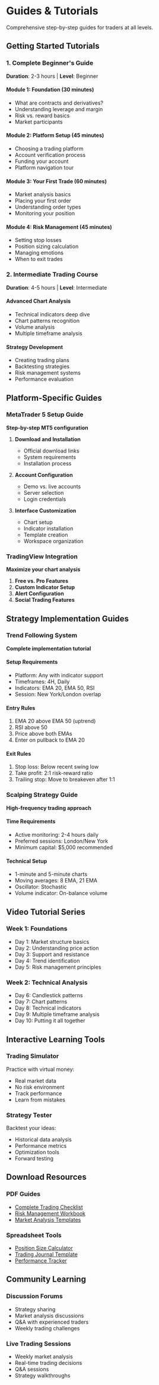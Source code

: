 # Guides & Tutorials

Comprehensive step-by-step guides for traders at all levels.

## Getting Started Tutorials

### 1. Complete Beginner's Guide
**Duration**: 2-3 hours | **Level**: Beginner

#### Module 1: Foundation (30 minutes)
- What are contracts and derivatives?
- Understanding leverage and margin
- Risk vs. reward basics
- Market participants

#### Module 2: Platform Setup (45 minutes)
- Choosing a trading platform
- Account verification process
- Funding your account
- Platform navigation tour

#### Module 3: Your First Trade (60 minutes)
- Market analysis basics
- Placing your first order
- Understanding order types
- Monitoring your position

#### Module 4: Risk Management (45 minutes)
- Setting stop losses
- Position sizing calculation
- Managing emotions
- When to exit trades

### 2. Intermediate Trading Course
**Duration**: 4-5 hours | **Level**: Intermediate

#### Advanced Chart Analysis
- Technical indicators deep dive
- Chart patterns recognition
- Volume analysis
- Multiple timeframe analysis

#### Strategy Development
- Creating trading plans
- Backtesting strategies
- Risk management systems
- Performance evaluation

## Platform-Specific Guides

### MetaTrader 5 Setup Guide
**Step-by-step MT5 configuration**

1. **Download and Installation**
   - Official download links
   - System requirements
   - Installation process

2. **Account Configuration**
   - Demo vs. live accounts
   - Server selection
   - Login credentials

3. **Interface Customization**
   - Chart setup
   - Indicator installation
   - Template creation
   - Workspace organization

### TradingView Integration
**Maximize your chart analysis**

1. **Free vs. Pro Features**
2. **Custom Indicator Setup**
3. **Alert Configuration**
4. **Social Trading Features**

## Strategy Implementation Guides

### Trend Following System
**Complete implementation tutorial**

#### Setup Requirements
- Platform: Any with indicator support
- Timeframes: 4H, Daily
- Indicators: EMA 20, EMA 50, RSI
- Session: New York/London overlap

#### Entry Rules
1. EMA 20 above EMA 50 (uptrend)
2. RSI above 50
3. Price above both EMAs
4. Enter on pullback to EMA 20

#### Exit Rules
1. Stop loss: Below recent swing low
2. Take profit: 2:1 risk-reward ratio
3. Trailing stop: Move to breakeven after 1:1

### Scalping Strategy Guide
**High-frequency trading approach**

#### Time Requirements
- Active monitoring: 2-4 hours daily
- Preferred sessions: London/New York
- Minimum capital: $5,000 recommended

#### Technical Setup
- 1-minute and 5-minute charts
- Moving averages: 8 EMA, 21 EMA
- Oscillator: Stochastic
- Volume indicator: On-balance volume

## Video Tutorial Series

### Week 1: Foundations
- Day 1: Market structure basics
- Day 2: Understanding price action
- Day 3: Support and resistance
- Day 4: Trend identification
- Day 5: Risk management principles

### Week 2: Technical Analysis
- Day 6: Candlestick patterns
- Day 7: Chart patterns
- Day 8: Technical indicators
- Day 9: Multiple timeframe analysis
- Day 10: Putting it all together

## Interactive Learning Tools

### Trading Simulator
Practice with virtual money:
- Real market data
- No risk environment
- Track performance
- Learn from mistakes

### Strategy Tester
Backtest your ideas:
- Historical data analysis
- Performance metrics
- Optimization tools
- Forward testing

## Download Resources

### PDF Guides
- [Complete Trading Checklist](/downloads/trading-checklist.pdf)
- [Risk Management Workbook](/downloads/risk-management.pdf)
- [Market Analysis Templates](/downloads/analysis-templates.pdf)

### Spreadsheet Tools
- [Position Size Calculator](/downloads/position-calculator.xlsx)
- [Trading Journal Template](/downloads/trading-journal.xlsx)
- [Performance Tracker](/downloads/performance-tracker.xlsx)

## Community Learning

### Discussion Forums
- Strategy sharing
- Market analysis discussions
- Q&A with experienced traders
- Weekly trading challenges

### Live Trading Sessions
- Weekly market analysis
- Real-time trading decisions
- Q&A sessions
- Strategy walkthroughs